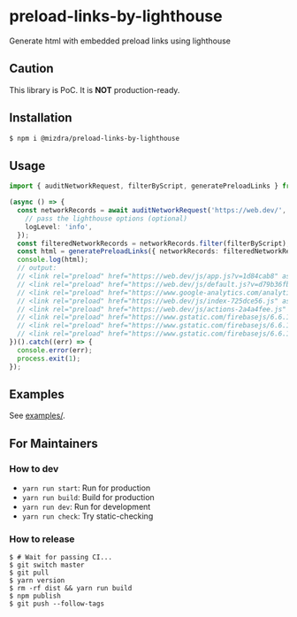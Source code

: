 # preload-links-by-lighthouse

Generate html with embedded preload links using lighthouse

## Caution
This library is PoC. It is **NOT** production-ready.

## Installation

```bash
$ npm i @mizdra/preload-links-by-lighthouse
```

## Usage

```typescript
import { auditNetworkRequest, filterByScript, generatePreloadLinks } from '@mizdra/preload-links-by-lighthouse';

(async () => {
  const networkRecords = await auditNetworkRequest('https://web.dev/', {
    // pass the lighthouse options (optional)
    logLevel: 'info',
  });
  const filteredNetworkRecords = networkRecords.filter(filterByScript);
  const html = generatePreloadLinks({ networkRecords: filteredNetworkRecords });
  console.log(html);
  // output:
  // <link rel="preload" href="https://web.dev/js/app.js?v=1d84cab8" as="script">
  // <link rel="preload" href="https://web.dev/js/default.js?v=d79b36fb" as="script">
  // <link rel="preload" href="https://www.google-analytics.com/analytics.js" as="script">
  // <link rel="preload" href="https://web.dev/js/index-725dce56.js" as="script">
  // <link rel="preload" href="https://web.dev/js/actions-2a4a4fee.js" as="script">
  // <link rel="preload" href="https://www.gstatic.com/firebasejs/6.6.1/firebase-app.js" as="script">
  // <link rel="preload" href="https://www.gstatic.com/firebasejs/6.6.1/firebase-auth.js" as="script">
  // <link rel="preload" href="https://www.gstatic.com/firebasejs/6.6.1/firebase-performance.js" as="script">
})().catch((err) => {
  console.error(err);
  process.exit(1);
});
```

## Examples

See [examples/](https://github.com/mizdra/preload-links-by-lighthouse/tree/main/example).

## For Maintainers

### How to dev

- `yarn run start`: Run for production
- `yarn run build`: Build for production
- `yarn run dev`: Run for development
- `yarn run check`: Try static-checking

### How to release

```console
$ # Wait for passing CI...
$ git switch master
$ git pull
$ yarn version
$ rm -rf dist && yarn run build
$ npm publish
$ git push --follow-tags
```
